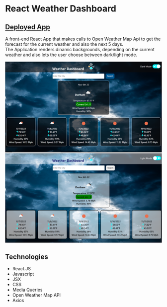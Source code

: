 # React Weather Dashboard


## [Deployed App](https://sparkly-bubblegum-c917fe.netlify.app/)
<p> A front-end React App that makes calls to Open Weather Map Api to get the forecast for the current weather and also the next 5 days.
<br>
The Application renders dinamic backgrounds, depending on the current weather and also lets the user choose between dark/light mode.
</p>


<img src="https://github.com/geicibarham/React---Weather-Dashboard/blob/main/src/assets/images/example.png"  alt="image if weather dashboard"/>

<img src="https://github.com/geicibarham/React---Weather-Dashboard/blob/main/src/assets/images/example1.png" alt="image if weather dashboard" />

## Technologies

<ul>
<li>React.JS</li>
<li>Javascript</li>
<li>JSX</li>
<li>CSS</li>
<li>Media Queries</li>
<li> Open Weather Map API</li>
<li>Axios</li>
</ul>
